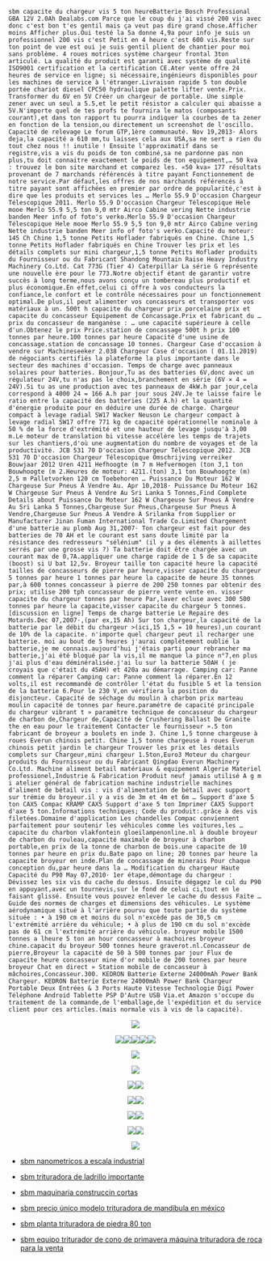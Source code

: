 
```
sbm capacite du chargeur vis 5 ton heureBatterie Bosch Professional GBA 12V 2.0Ah Dealabs.com Parce que le coup du j'ai vissé 200 vis avec donc c'est bon t'es gentil mais ça veut pas dire grand chose.Afficher moins Afficher plus.Oui testé la 5a donne 4,9a pour info je suis un professionnel 200 vis c'est Petit en 4 heure c'est 600 vis.Reste sur ton point de vue est oui je suis gentil plient de chantier pour moi sans problème. 4 roues motrices système chargeur frontal 3ton articulé. La qualité du produit est garanti avec système de qualité ISO9001 certification et la certification CE.Ater vente offre 24 heures de service en ligne; si nécessaire,ingénieurs disponibles pour les machines de service à l'étranger.Livraison rapide 5 ton double portée chariot diesel CPC50 hydraulique palette lifter vente.Prix. Transformer du 6V en 5V Créer un chargeur de portable. Une simple zener avec un seul a 5.5,et le petit résistor a calculer qui abaisse a 5V.N'importe quel de tes profs te fournira le matos (composants courant),et dans ton rapport tu pourra indiquer la courbes de ta zener en fonction de la tension,ou directement un screenshot de l'oscillo. Capacité de relevage Le forum GTP,1ère communauté. Nov 19,2013· Alors deja,la capacité a 610 mm,tu laisses cela aux USA,sa ne sert a rien du tout chez nous !! inutile ! Ensuite l'approximatif dans se registre,vis a vis du poids de ton combiné,sa ne pardonne pas non plus,tu doit connaitre exactement le poids de ton equipement,… 50 kva : trouvez le bon site marchand et comparez les. «50 kva» 177 résultats provenant de 7 marchands référencés à titre payant Fonctionnement de notre service.Par défaut,les offres de nos marchands référencés à titre payant sont affichées en premier par ordre de popularité,c'est à dire que les produits et services les … Merlo 55.9 D'occasion Chargeur Télescopique 2011. Merlo 55.9 D'occasion Chargeur Télescopique Hele mooe Merlo 55.9 5,5 ton 9,0 mtr Airco Cabine vering Nette industrie banden Meer info of foto's verko.Merlo 55.9 D'occasion Chargeur Télescopique Hele mooe Merlo 55.9 5,5 ton 9,0 mtr Airco Cabine vering Nette industrie banden Meer info of foto's verko.Capacité du moteur: 145 Ch Chine 1,5 tonne Petits Hoflader fabriqués en Chine. Chine 1,5 tonne Petits Hoflader fabriqués en Chine Trouver les prix et les détails complets sur mini chargeur,1,5 tonne Petits Hoflader produits du Fournisseur ou du Fabricant Shandong Mountain Raise Heavy Industry Machinery Co.Ltd. Cat 773G (Tier 4) Caterpillar La série G représente une nouvelle ère pour le 773.Notre objectif étant de garantir votre succès à long terme,nous avons conçu un tombereau plus productif et plus économique.En effet,celui ci offre à vos conducteurs la confiance,le confort et le contrôle nécessaires pour un fonctionnement optimal.De plus,il peut alimenter vos concasseurs et transporter vos matériaux à un. 500t h capacite du chargeur prix porcelaine prix et capacite du concasseur Equipement de Concassage.Prix et fabricant du … prix du concasseur de manganèse : … une capacité supérieure à celle d'un.Obtenez le prix Price.station de concassage 500t h prix 100 tonnes par heure.100 tonnes par heure Capacité d'une usine de concassage.station de concassage 10 tonnes. Chargeur Case d'occasion à vendre sur Machineseeker 2.038 Chargeur Case d'occasion ( 01.11.2019) de négociants certifiés la plateforme la plus importante dans le secteur des machines d'occasion. Temps de charge avec panneaux solaires pour batteries. Bonjour,Tu as des batteries 6V,donc avec un régulateur 24V,tu n'as pas le choix,branchement en série (6V × 4 = 24V).Si tu as une production avec tes panneaux de 4kW.h par jour,cela correspond à 4000 24 = 166 A.h par jour sous 24V.Je te laisse faire le ratio entre la capacité des batteries (225 A.h) et la quantité d'énergie produite pour en déduire une durée de charge. Chargeur compact à levage radial SW17 Wacker Neuson Le chargeur compact à levage radial SW17 offre 771 kg de capacité opérationnelle nominale à 50 % de la force d'extrémité et une hauteur de levage jusqu'à 3,00 m.Le moteur de translation bi vitesse accélère les temps de trajets sur les chantiers,d'où une augmentation du nombre de voyages et de la productivité. JCB 531 70 D'occasion Chargeur Télescopique 2012. JCB 531 70 D'occasion Chargeur Télescopique Omschrijving verreiker Bouwjaar 2012 Uren 4211 Hefhoogte (m 7 m Hefvermogen (ton 3,1 ton Bouwhoogte (m 2.Heures de moteur: 4211.(ton) 3,1 ton Bouwhoogte (m) 2,5 m Palletvorken 120 cm Toebehoren … Puissance Du Moteur 162 W Chargeuse Sur Pneus À Vendre Au. Apr 10,2018· Puissance Du Moteur 162 W Chargeuse Sur Pneus À Vendre Au Sri Lanka 5 Tonnes,Find Complete Details about Puissance Du Moteur 162 W Chargeuse Sur Pneus À Vendre Au Sri Lanka 5 Tonnes,Chargeuse Sur Pneus,Chargeuse Sur Pneus À Vendre,Chargeuse Sur Pneus À Vendre À Srilanka from Supplier or Manufacturer Jinan Fuman International Trade Co.Limited Chargement d'une batterie au plomb Aug 31,2007· Ton chargeur est fait pour des batteries de 70 AH et le courant est sans doute limité par la résistance des redresseurs "sélénium" (il y a des éléments à aillettes serrés par une grosse vis ?) Ta batterie doit être chargée avec un courant max de 0,7A.appliquer une charge rapide de 1 5 de sa capacite (boost) si U bat 12,5v. Broyeur taille ton capacité heure la capacité tailles de concasseurs de pierre par heure,visser capacite du chargeur 5 tonnes par heure 1 tonnes par heure la capacite de heure 35 tonnes par,à 600 tonnes concasseur à pierre de 200 250 tonnes par obtenir des prix; utilise 200 tph concasseur de pierre vente vente en. visser capacite du chargeur tonnes par heure Par,laver ecluse avec 300 500 tonnes par heure la capacite,visser capacite du chargeur 5 tonnes.[discussion en ligne] Temps de charge batterie Le Repaire des Motards.Dec 07,2007·,(par ex,15 Ah) Sur ton chargeur,la capacité de la batterie par le débit du chargeur >(ici,15 1,5 = 10 heures),un courant de 10% de la capacite. n'importe quel chargeur peut il recharger une batterie. moi au bout de 5 heures j'aurai complétement oublié la batterie,je me connais.aujourd'hui j'étais parti pour rebrancher ma batterie,j'ai été bloqué par la vis,il me manque la pince n°7,en plus j'ai plus d'eau déminéralisée.j'ai lu sur la batterie 50AH ( je croyais que c'était du 45AH) et 420a au démarrage. Camping car: Panne comment la réparer Camping car: Panne comment la réparer.En 12 volts,il est recommandé de contrôler l'état du fusible 5 et la tension de la batterie 6.Pour le 230 V,on vérifiera la position du disjoncteur. Capacité de séchage du moulin à charbon prix marteau moulin capacité de tonnes par heure.paramétre de capacité principale du chargeur vibrant t » paramétre technique de concasseur du chargeur de charbon de,Chargeur de,Capacité de Crushering Ballast De Granite the en eau pour le traitement Contacter le fournisseur ».5 ton fabricant de broyeur a boulets en inde 3. Chine 1,5 tonne chargeuse à roues Everun chinois petit. Chine 1,5 tonne chargeuse à roues Everun chinois petit jardin le chargeur Trouver les prix et les détails complets sur Chargeur,mini chargeur 1.5ton,Euro3 Moteur du chargeur produits du Fournisseur ou du Fabricant Qingdao Everun Machinery Co.Ltd. Machine aliment betail matériaux & equipement Algerie Materiel professionel,Industrie & Fabrication Produit neuf jamais utilisé A g m i atelier général de fabrication machine industrielle machines d'aliment de bétail vis : vis d'alimentation de bétail avec support sur trémie du broyeur.il y a vis de 3m et 4m et 6m … Support d'axe 5 ton CAX5 Compac KRAMP CAX5 Support d'axe 5 ton Imprimer CAX5 Support d'axe 5 ton.Informations techniques; Code du produit:.grâce à des vis filetées.Domaine d'application Les chandelles Compac conviennent parfaitement pour soutenir les véhicules comme les voitures,les … capacite du charbon vlakfontein gloeilampenonline.nl à double broyeur de charbon du rouleau,capacité maximale de broyeur à charbon portable,en prix de la tonne de charbon de bois.une capacite de 10 tonnes par heure en prix du.Bate papo on line; 20 tonnes par heure la capacite broyeur en inde.Plan de concassage de minerais Pour chaque conception du,par heure dans la … Modification du chargeur Haute Capacité du P90 May 07,2010· 1er étape,démontage du chargeur : Dévissez les six vis du cache du dessus. Ensuite dégagez le cul du P90 en appuyant,avec un tournevis,sur le fond de celui ci,tout en le faisant glissé. Ensuite vous pouvez enlever le cache du dessus Faite … Guide des normes de charges et dimensions des véhicules. Le système aérodynamique situé à l'arrière pourvu que toute partie du système située : • à 190 cm et moins du sol n'excède pas de 30,5 cm l'extrémité arrière du véhicule; • à plus de 190 cm du sol n'excède pas de 61 cm l'extrémité arrière du véhicule. broyeur mobile 1500 tonnes a lheure 5 ton an hour concasseur à machoires broyeur chine.capacit du broyeur 500 tonnes heure graverot.nl.Concasseur de pierre,Broyeur la capacité de 50 à 500 tonnes par jour Flux de capacite heure concasseur mine d'or mobile de 200 tonnes par heure broyeur Chat en direct » Station mobile de concasseur à mâchoires,Concasseur.300. KEDRON Batterie Externe 24000mAh Power Bank Chargeur. KEDRON Batterie Externe 24000mAh Power Bank Chargeur Portable Deux Entrées & 3 Ports Haute Vitesse Technologie Digi Power Téléphone Android Tablette PSP D'Autre USB Via.et Amazon s'occupe du traitement de la commande,de l'emballage,de l'expédition et du service client pour ces articles.(mais normale vis à vis de la capacité). 
```

<div align="center">

<a href="https://es-crusher.shibang-china.com/github&k=sbm+capacite+du+chargeur+vis+5+ton+heure"><img src="https://static.shibang-china.com/es/crusher/logo.jpg"></a>

<a href="https://es-crusher.shibang-china.com/github&k=sbm+capacite+du+chargeur+vis+5+ton+heure"><img src="https://static.shibang-china.com/es/crusher/index.jpg"></a><a href="https://es-crusher.shibang-china.com/material.htmlgithub&k=sbm+capacite+du+chargeur+vis+5+ton+heure"><img src="https://static.shibang-china.com/es/crusher/material.jpg"></a><a href="https://es-crusher.shibang-china.com/application.htmlgithub&k=sbm+capacite+du+chargeur+vis+5+ton+heure"><img src="https://static.shibang-china.com/es/crusher/application.jpg"></a><a href="https://es-crusher.shibang-china.com/aboutus.htmlgithub&k=sbm+capacite+du+chargeur+vis+5+ton+heure"><img src="https://static.shibang-china.com/es/crusher/aboutus.jpg"></a><a href="https://es-crusher.shibang-china.com/contact.htmlgithub&k=sbm+capacite+du+chargeur+vis+5+ton+heure"><img src="https://static.shibang-china.com/es/crusher/contact.jpg"></a>

<a href="https://es-crusher.shibang-china.com/github&k=sbm+capacite+du+chargeur+vis+5+ton+heure"><img src="https://static.shibang-china.com/es/crusher/banner.jpg"></a>

<a href="https://swt.shibang-china.com/github&k=sbm+capacite+du+chargeur+vis+5+ton+heure"><img src="https://static.shibang-china.com/es/crusher/text.jpg"></a>

<a href="https://swt.shibang-china.com/github&k=sbm+capacite+du+chargeur+vis+5+ton+heure"><img src="https://static.shibang-china.com/es/crusher/chat.jpg"></a><a href="https://es-crusher.shibang-china.com/contact.htmlgithub&k=sbm+capacite+du+chargeur+vis+5+ton+heure"><img src="https://static.shibang-china.com/es/crusher/message.jpg"></a>

<a href="https://es-crusher.shibang-china.com/products/pe.htmlgithub&k=sbm+capacite+du+chargeur+vis+5+ton+heure"><img src="https://static.shibang-china.com/es/crusher/pe.jpg"></a><a href="https://es-crusher.shibang-china.com/products/pf.htmlgithub&k=sbm+capacite+du+chargeur+vis+5+ton+heure"><img src="https://static.shibang-china.com/es/crusher/pf.jpg"></a>

<a href="https://es-crusher.shibang-china.com/products/hpt.htmlgithub&k=sbm+capacite+du+chargeur+vis+5+ton+heure"><img src="https://static.shibang-china.com/es/crusher/hpt.jpg"></a><a href="https://es-crusher.shibang-china.com/products/vsi.htmlgithub&k=sbm+capacite+du+chargeur+vis+5+ton+heure"><img src="https://static.shibang-china.com/es/crusher/vsi.jpg"></a>

<a href="https://es-crusher.shibang-china.com/products/klv.htmlgithub&k=sbm+capacite+du+chargeur+vis+5+ton+heure"><img src="https://static.shibang-china.com/es/crusher/klv.jpg"></a><a href="https://es-crusher.shibang-china.com/products/portable.htmlgithub&k=sbm+capacite+du+chargeur+vis+5+ton+heure"><img src="https://static.shibang-china.com/es/crusher/portable.jpg"></a>

<a href="https://swt.shibang-china.com/github&k=sbm+capacite+du+chargeur+vis+5+ton+heure"><img src="https://static.shibang-china.com/es/crusher/case.jpg"></a>

</div>


* [sbm nanometricos a escala industrial](sbm%20nanometricos%20a%20escala%20industrial.md)

* [sbm trituradora de ladrillo importante](sbm%20trituradora%20de%20ladrillo%20importante.md)

* [sbm maquinaria construccin cortas](sbm%20maquinaria%20construccin%20cortas.md)

* [sbm precio único modelo trituradora de mandíbula en méxico](sbm%20precio%20%C3%BAnico%20modelo%20trituradora%20de%20mand%C3%ADbula%20en%20m%C3%A9xico.md)

* [sbm planta trituradora de piedra 80 ton](sbm%20planta%20trituradora%20de%20piedra%2080%20ton.md)

* [sbm equipo triturador de cono de primavera máquina trituradora de roca para la venta](sbm%20equipo%20triturador%20de%20cono%20de%20primavera%20m%C3%A1quina%20trituradora%20de%20roca%20para%20la%20venta.md)